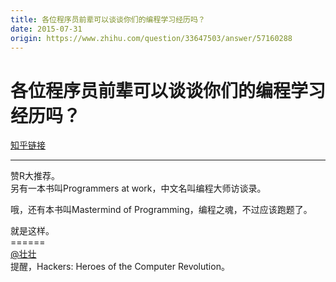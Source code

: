 ```yaml
---
title: 各位程序员前辈可以谈谈你们的编程学习经历吗？
date: 2015-07-31
origin: https://www.zhihu.com/question/33647503/answer/57160288
---
```

# 各位程序员前辈可以谈谈你们的编程学习经历吗？

[知乎链接](https://www.zhihu.com/question/33647503/answer/57160288)

---------

<span class="RichText ztext CopyrightRichText-richText" itemprop="text"><p>赞R大推荐。<br>另有一本书叫Programmers at work，中文名叫编程大师访谈录。</p><p>哦，还有本书叫Mastermind of Programming，编程之魂，不过应该跑题了。</p>就是这样。<br>======<br><span><span class="UserLink"><div class="Popover"><div id="Popover12-toggle" aria-haspopup="true" aria-expanded="false" aria-owns="Popover12-content"><a class="UserLink-link" data-za-detail-view-element_name="User" target="_blank" href="//www.zhihu.com/people/e3e48779d1b9c1fbe666236afb09f7e7">@壮壮</a></div></div></span></span> 提醒，Hackers: Heroes of the Computer Revolution。</span>